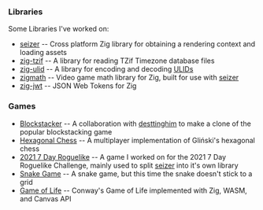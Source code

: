 ### Libraries

Some Libraries I've worked on:

- [seizer][] --  Cross platform Zig library for obtaining a rendering context and loading assets
- [zig-tzif](https://github.com/leroycep/zig-tzif) -- A library for reading TZif Timezone database files
- [zig-ulid](https://github.com/leroycep/zig-ulid) -- A library for encoding and decoding [ULIDs][]
- [zigmath](https://github.com/leroycep/zigmath) -- Video game math library for Zig, built for use with [seizer][]
- [zig-jwt](https://github.com/leroycep/zig-jwt) -- JSON Web Tokens for Zig

[seizer]: https://github.com/leroycep/seizer
[ULIDs]: https://github.com/ulid/spec

### Games

- [Blockstacker](https://github.com/desttinghim/blockstacker) -- A collaboration with [desttinghim][] to make a clone of the popular blockstacking game
- [Hexagonal Chess](https://github.com/leroycep/hexagonal-chess) -- A multiplayer implementation of Gliński's hexagonal chess
- [2021 7 Day Roguelike](https://github.com/leroycep/2021-7drl) -- A game I worked on for the 2021 7 Day Roguelike Challenge, mainly used to split [seizer][] into it's own library
- [Snake Game](https://github.com/leroycep/snake-game) -- A snake game, but this time the snake doesn't stick to a grid
- [Game of Life](https://github.com/leroycep/game-of-life) -- Conway's Game of Life implemented with Zig, WASM, and Canvas API

[seizer]: https://github.com/leroycep/seizer
[desttinghim]: https://github.com/desttinghim
